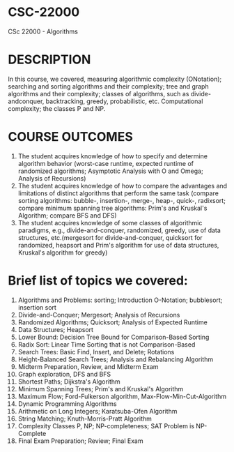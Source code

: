 # CSC-22000
CSc 22000 - Algorithms

# DESCRIPTION
In this course, we covered, measuring algorithmic complexity (ONotation); searching and sorting algorithms and their complexity; tree and graph algorithms and their complexity; classes of algorithms, such as divide-andconquer, backtracking, greedy, probabilistic, etc. Computational complexity; the classes P and NP. 

# COURSE OUTCOMES
1. The student acquires knowledge of how to specify and determine algorithm behavior (worst-case runtime, expected runtime of randomized algorithms; Asymptotic Analysis with O and Omega; Analysis of Recursions)
2. The student acquires knowledge of how to compare the advantages and limitations of distinct algorithms that perform the same task (compare sorting algorithms: bubble-, insertion-, merge-, heap-, quick-, radixsort; compare minimum spanning tree algorithms: Prim's and Kruskal's Algorithm; compare BFS and DFS)
3. The student acquires knowledge of some classes of algorithmic paradigms, e.g., divide-and-conquer, randomized, greedy, use of data structures, etc.(mergesort for divide-and-conquer, quicksort for randomized, heapsort and Prim's algorithm for use of data structures, Kruskal's algorithm for greedy)

# Brief list of topics we covered:
1. Algorithms and Problems: sorting; Introduction O-Notation; bubblesort; insertion sort
2. Divide-and-Conquer; Mergesort; Analysis of Recursions
3. Randomized Algorithms; Quicksort; Analysis of Expected Runtime
4. Data Structures; Heapsort
5. Lower Bound: Decision Tree Bound for Comparison-Based Sorting
6. Radix Sort: Linear Time Sorting that is not Comparison-Based
7. Search Trees: Basic Find, Insert, and Delete; Rotations
8. Height-Balanced Search Trees; Analysis and Rebalancing Algorithm
9. Midterm Preparation, Review, and Midterm Exam
10. Graph exploration, DFS and BFS
11. Shortest Paths; Dijkstra's Algorithm
12. Minimum Spanning Trees; Prim's and Kruskal's Algorithm
13. Maximum Flow; Ford-Fulkerson algorithm, Max-Flow-Min-Cut-Algorithm
14. Dynamic Programming Algorithms
15. Arithmetic on Long Integers; Karatsuba-Ofen Algorithm
16. String Matching; Knuth-Morris-Pratt Algorithm
17. Complexity Classes P, NP; NP-completeness; SAT Problem is NP-Complete
18. Final Exam Preparation; Review; Final Exam
